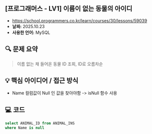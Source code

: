 ## [프로그래머스 - LV1] 이름이 없는 동물의 아이디

- https://school.programmers.co.kr/learn/courses/30/lessons/59039
- **날짜:** 2025.10.23
- **사용한 언어:** MySQL

## 🔍 문제 요약

> 이름 없는 채 들어온 동물 ID 조회, ID로 오름차순
> 

## 💡 핵심 아이디어 / 접근 방식
- Name 컬럼값이 Null 인 값을 찾아야함 -> isNull 함수 사용

## 💻 코드

```sql
select ANIMAL_ID from ANIMAL_INS
where Name is null

```